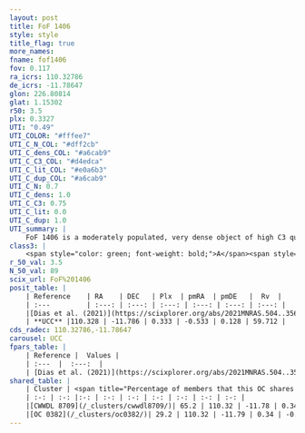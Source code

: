 ```yaml
---
layout: post
title: FoF 1406
style: style
title_flag: true
more_names: 
fname: fof1406
fov: 0.117
ra_icrs: 110.32786
de_icrs: -11.78647
glon: 226.80814
glat: 1.15302
r50: 3.5
plx: 0.3327
UTI: "0.49"
UTI_COLOR: "#fffee7"
UTI_C_N_COL: "#dff2cb"
UTI_C_dens_COL: "#a6cab9"
UTI_C_C3_COL: "#d4edca"
UTI_C_lit_COL: "#e0a6b3"
UTI_C_dup_COL: "#a6cab9"
UTI_C_N: 0.7
UTI_C_dens: 1.0
UTI_C_C3: 0.75
UTI_C_lit: 0.0
UTI_C_dup: 1.0
UTI_summary: |
    FoF 1406 is a moderately populated, very dense object of high C3 quality. It is rarely studied in the literature. This object shares a significant percentage of members with 2 later reported entries.
class3: |
    <span style="color: green; font-weight: bold;">A</span><span style="color: #FFC300; font-weight: bold;">B</span>
r_50_val: 3.5
N_50_val: 89
scix_url: FoF%201406
posit_table: |
    | Reference    | RA    | DEC   | Plx  | pmRA  | pmDE   |  Rv  |
    | :---         | :---: | :---: | :---: | :---: | :---: | :---: |
    |[Dias et al. (2021)](https://scixplorer.org/abs/2021MNRAS.504..356D) | 110.325 | -11.79 | 0.305 | -0.569 | 0.155 | 53.149 |
    | **UCC** |110.328 | -11.786 | 0.333 | -0.533 | 0.128 | 59.712 | 
cds_radec: 110.32786,-11.78647
carousel: UCC
fpars_table: |
    | Reference |  Values |
    | :---  |  :---:  |
    | [Dias et al. (2021)](https://scixplorer.org/abs/2021MNRAS.504..356D) | `Av=1.485, Dist=2480, logage=8.668, [Fe/H]=-0.124` |
shared_table: |
    | Cluster | <span title="Percentage of members that this OC shares with the ones listed">%</span>   | RA   | DEC   | Plx   | pmRA  | pmDE  | Rv | UTI |
    | :-: | :-: |:-: | :-: | :-: | :-: | :-: | :-: | :-: |
    |[CWWDL 8709](/_clusters/cwwdl8709/)| 65.2 | 110.32 | -11.78 | 0.34 | -0.53 | 0.13 | 59.71 |0.0 |
    |[OC 0382](/_clusters/oc0382/)| 29.2 | 110.32 | -11.79 | 0.34 | -0.51 | 0.11 | 59.71 |0.0 |
---
```

